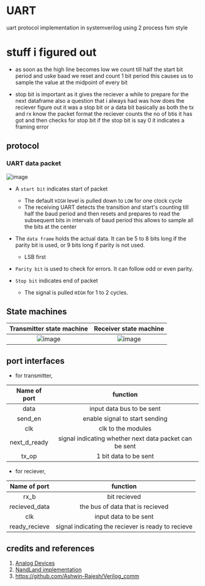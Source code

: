 # UART
uart protocol implementation in systemverilog using 2 process fsm style

# stuff i figured out

- as soon as the high line becomes low we count till half the start bit period and uske baad we reset 
and count 1 bit period this causes us to sample the value at the midpoint of every bit

- stop bit is important as it gives the reciever a while to prepare for the next dataframe also a question 
that i always had was how does the reciever figure out it was a stop bit or a data bit basically as both
the tx and rx know the packet format the reciever counts the no of btis it has got and then checks for stop
bit if the stop bit is say 0 it indicates a framing error

## protocol
### UART data packet 
![image](https://github.com/JiteshNayak2004/UART/assets/117510555/56968351-72a4-464f-94fe-1195048b512c)
- A ```start bit``` indicates start of packet
  - The default ```HIGH``` level is pulled down to ```LOW``` for one clock cycle
  - The receiving UART detects the transition and start's counting till half the baud period and then resets 
  and prepares to read the subsequent bits in intervals of baud period this allows to sample all the bits at the center

- The ```data frame``` holds the actual data. It can be 5 to 8 bits long if the parity bit is used, or 9 bits long if parity is not used.
  - LSB first

- ```Parity bit``` is used to check for errors. It can follow odd or even parity.

- ```Stop bit``` indicates end of packet
  - The signal is pulled ```HIGH``` for 1 to 2 cycles.
 
## State machines

Transmitter state machine | Receiver state machine
:-:|:-:
![image](https://github.com/JiteshNayak2004/UART/assets/117510555/46856727-ebc8-459f-a594-e8a1eca77bf1) | ![image](https://github.com/JiteshNayak2004/UART/assets/117510555/563cb21e-f24a-43b1-ba69-d328b9736fa6)

## port interfaces

- for transmitter,
  
Name of port | function
:------------:|:-------------------------:
data          |     input data bus to be sent
send_en          |     enable signal to start sending
clk          |     clk to the modules
next_d_ready          |     signal indicating whether next data packet can be sent
tx_op          |     1 bit data to be sent

- for reciever,
  
Name of port | function
:------------:|:-------------------------:
rx_b   |    bit recieved
recieved_data  |     the bus of data that is recieved
clk          |     input data to be sent
ready_recieve          |     signal indicating the reciever is ready to recieve

## credits and references
1) [Analog Devices](https://www.analog.com/en/analog-dialogue/articles/uart-a-hardware-communication-protocol.html#:~:text=By%20definition%2C%20UART%20is%20a,going%20to%20the%20receiving%20end.)
2) [NandLand implementation](https://www.nandland.com/vhdl/modules/module-uart-serial-port-rs232.html)
3) https://github.com/Ashwin-Rajesh/Verilog_comm
